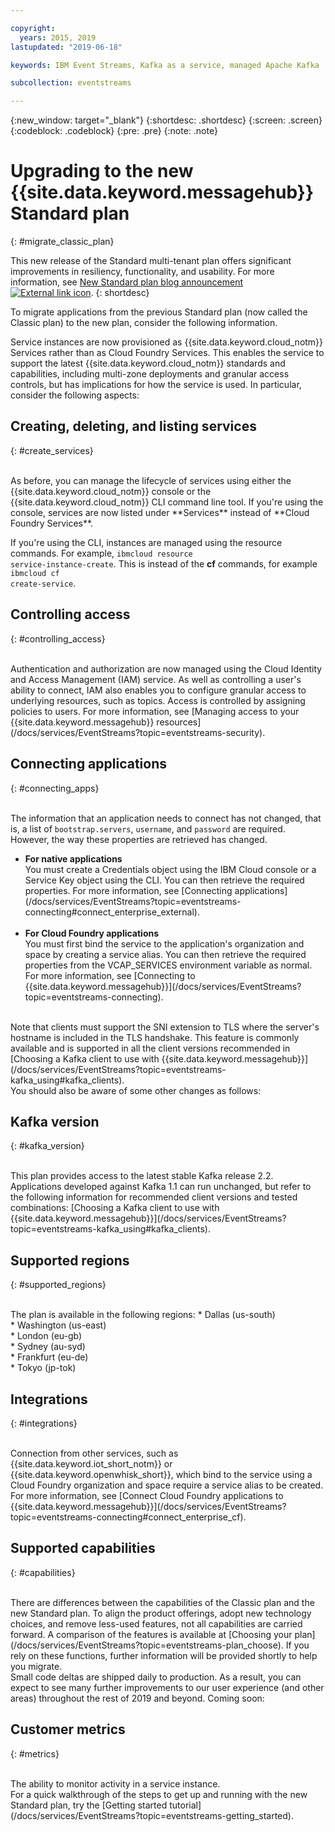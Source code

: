 ```yaml
---

copyright:
  years: 2015, 2019
lastupdated: "2019-06-18"

keywords: IBM Event Streams, Kafka as a service, managed Apache Kafka

subcollection: eventstreams

---
```


{:new_window: target="_blank"}
{:shortdesc: .shortdesc}
{:screen: .screen}
{:codeblock: .codeblock}
{:pre: .pre}
{:note: .note}

# Upgrading to the new {{site.data.keyword.messagehub}} Standard plan 
{: #migrate_classic_plan}

This new release of the Standard multi-tenant plan offers significant improvements in resiliency, functionality, and usability. For more information, see [New Standard plan blog announcement ![External link icon](../../icons/launch-glyph.svg "External link icon")](https://www.ibm.com/cloud/blog/announcements/ibm-event-streams-releases-a-new-and-enhanced-standard-plan). 
{: shortdesc}

To migrate applications from the previous Standard plan (now called the Classic plan) to the new plan, consider the following information.

Service instances are now provisioned as {{site.data.keyword.cloud_notm}} Services rather than as Cloud Foundry Services. This enables the service to support the latest {{site.data.keyword.cloud_notm}} standards and capabilities, including multi-zone deployments and granular access controls, but has implications for how the service is used. In particular, consider the following aspects:

## Creating, deleting, and listing services
{: #create_services}

<br/>
As before, you can manage the lifecycle of services using either the {{site.data.keyword.cloud_notm}} console or the {{site.data.keyword.cloud_notm}} CLI command line tool. If you're using the console, services are now listed under **Services** instead of **Cloud Foundry Services**. 

If you're using the CLI, instances are managed using the resource commands. For example,  <code>ibmcloud resource service-instance-create</code>. This is instead of the **cf** commands, for example <code>ibmcloud cf create-service</code>.

## Controlling access
{: #controlling_access}

<br/>
    Authentication and authorization are now managed using the Cloud Identity and Access Management (IAM) service. As well as controlling a user's ability to connect, IAM also enables you to configure granular access to underlying resources, such as topics. Access is controlled by assigning policies to users. For more information, see 
    [Managing access to your {{site.data.keyword.messagehub}} resources](/docs/services/EventStreams?topic=eventstreams-security).

## Connecting applications
{: #connecting_apps}

<br/>
    The information that an application needs to connect has not changed, that is, a list of <code>bootstrap.servers</code>, <code>username</code>, and <code>password</code> are required. However, the way these properties are retrieved has changed.

<ul>
<li>
      <strong>For native applications</strong>
        <br/>
        You must create a Credentials object using the IBM Cloud console or a Service Key object using the CLI. You can then retrieve the required properties. For more information, see 
        [Connecting applications](/docs/services/EventStreams?topic=eventstreams-connecting#connect_enterprise_external).
</li>
<br/>
<li><strong>For Cloud Foundry applications</strong>
        <br/>
        You must first bind the service to the application's organization and space by creating a service alias. You can then retrieve the required properties from the VCAP_SERVICES environment variable as normal. For more information, see 
        [Connecting to {{site.data.keyword.messagehub}}](/docs/services/EventStreams?topic=eventstreams-connecting).
</li>
</ul>
<br/>
Note that clients must support the SNI extension to TLS where the server's hostname is included in the TLS handshake. This feature is commonly available and is supported in all the client versions recommended in [Choosing a Kafka client to use with {{site.data.keyword.messagehub}}](/docs/services/EventStreams?topic=eventstreams-kafka_using#kafka_clients).
</li>
</ul>

<br/>
You should also be aware of some other changes as follows:

## Kafka version
{: #kafka_version}

<br/>
    This plan provides access to the latest stable Kafka release 2.2. Applications developed against Kafka 1.1 can run unchanged, but refer to the following information for recommended client versions and tested combinations: [Choosing a Kafka client to use with {{site.data.keyword.messagehub}}](/docs/services/EventStreams?topic=eventstreams-kafka_using#kafka_clients). 

## Supported regions
{: #supported_regions}

<br/>
    The plan is available in the following regions:
    * Dallas (us-south)</br>
    * Washington (us-east)<br/>
    * London (eu-gb)<br/>
    * Sydney (au-syd)</br>
    * Frankfurt (eu-de)<br/>
    * Tokyo (jp-tok)

## Integrations
{: #integrations}

<br/>
    Connection from other services, such as {{site.data.keyword.iot_short_notm}} or {{site.data.keyword.openwhisk_short}}, which bind to the service using a Cloud Foundry organization and space require a service alias to be created. For more information, see
    [Connect Cloud Foundry applications to {{site.data.keyword.messagehub}}](/docs/services/EventStreams?topic=eventstreams-connecting#connect_enterprise_cf).
    

## Supported capabilities
{: #capabilities}

<br/>
    There are differences between the capabilities of the Classic plan and the new Standard plan. To align the product offerings, adopt new technology choices, and remove less-used features, not all capabilities are carried forward. A comparison of the features is available at [Choosing your plan](/docs/services/EventStreams?topic=eventstreams-plan_choose). If you rely on these functions, further information will be provided shortly to help you migrate.
   
<br/>
Small code deltas are shipped daily to production. As a result, you can expect to see many further improvements to our user experience (and other areas) throughout the rest of 2019 and beyond. Coming soon:

## Customer metrics
{: #metrics}

<br/>
    The ability to monitor activity in a service instance.

<br/>
For a quick walkthrough of the steps to get up and running with the new Standard plan, try the [Getting started tutorial](/docs/services/EventStreams?topic=eventstreams-getting_started).


